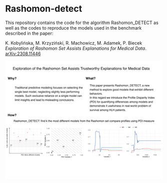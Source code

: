 # Rashomon-detect


This repository contains the code for the algorithm Rashomon_DETECT as well as the codes to reproduce the models used in the benchmark described in the paper:

K. Kobylińska, M. Krzyziński, R. Machowicz, M. Adamek, P. Biecek *Exploration of Rashomon Set Assists Explanations
for Medical Data*. [arXiv:2308.11446](https://arxiv.org/abs/2308.11446])


![figures/ReadMe.png](figures/ReadMe.png)

